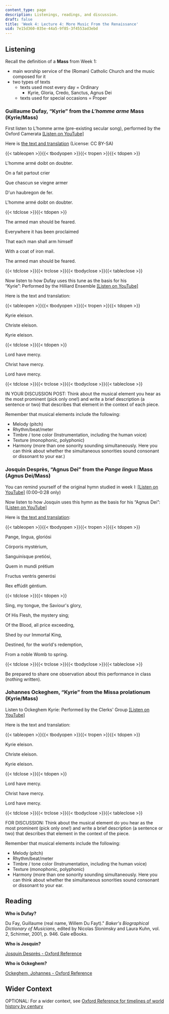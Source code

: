 ```yaml
---
content_type: page
description: Listenings, readings, and discussion.
draft: false
title: 'Week 4: Lecture 4: More Music From the Renaissance'
uid: 7e15d360-035e-44a5-9f85-3f4553ad3ebd
---
```

## Listening

Recall the definition of a **Mass** from Week 1:

- main worship service of the (Roman) Catholic Church and the music composed for it
- two types of texts  
    - texts used most every day = Ordinary
        - Kyrie, Gloria, Credo, Sanctus, Agnus Dei
    - texts used for special occasions = Proper 

### Guillaume Dufay, “Kyrie” from the *L’homme arme* Mass (Kyrie/Mass)

First listen to L’homme arme (pre-existing secular song), performed by the Oxford Camerata [\[Listen on YouTube\]](https://www.youtube.com/watch?v=5QfB_Ut57WI) 

Here is [the text and translation](https://en.wikipedia.org/wiki/L%27homme_arm%C3%A9) (License: CC BY-SA)

{{< tableopen >}}{{< tbodyopen >}}{{< tropen >}}{{< tdopen >}}

L'homme armé doibt on doubter. 

On a fait partout crier 

Que chascun se viegne armer 

D'un haubregon de fer. 

L'homme armé doibt on doubter. 

{{< tdclose >}}{{< tdopen >}}

The armed man should be feared. 

Everywhere it has been proclaimed 

That each man shall arm himself 

With a coat of iron mail. 

The armed man should be feared. 

{{< tdclose >}}{{< trclose >}}{{< tbodyclose >}}{{< tableclose >}}

Now listen to how Dufay uses this tune as the basis for his “Kyrie”: Performed by the Hilliard Ensemble [\[Listen on YouTube\]](https://www.youtube.com/watch?v=CnJse-D_AzM) 

Here is the text and translation:

{{< tableopen >}}{{< tbodyopen >}}{{< tropen >}}{{< tdopen >}}

Kyrie eleison.

Christe eleison.

Kyrie eleison.

{{< tdclose >}}{{< tdopen >}}

Lord have mercy. 

Christ have mercy. 

Lord have mercy. 

{{< tdclose >}}{{< trclose >}}{{< tbodyclose >}}{{< tableclose >}}

IN YOUR DISCUSSION POST: Think about the musical element you hear as the most prominent (pick only one!) and write a brief description (a sentence or two) that describes that element in the context of each piece. 

Remember that musical elements include the following: 

- Melody (pitch)  
- Rhythm/beat/meter  
- Timbre / tone color (Instrumentation, including the human voice) 
- Texture (monophonic, polyphonic) 
- Harmony (more than one sonority sounding simultaneously. Here you can think about whether the simultaneous sonorities sound consonant or dissonant to your ear.) 

### Josquin Desprès, “Agnus Dei” from the *Pange lingua* Mass (Agnus Dei/Mass)

You can remind yourself of the original hymn studied in week I: [\[Listen on YouTube\]](https://www.youtube.com/watch?v=U-AsvDn87fo) (0:00–0:28 only)

Now listen to how Josquin uses this hymn as the basis for his “Agnus Dei”: [\[Listen on YouTube\]](https://www.youtube.com/watch?v=rjj6Mk9yy8A)

Here is [the text and translation](https://en.wikipedia.org/wiki/Pange_lingua_gloriosi_corporis_mysterium):

{{< tableopen >}}{{< tbodyopen >}}{{< tropen >}}{{< tdopen >}}

Pange, lingua, gloriósi 

Córporis mystérium, 

Sanguinísque pretiósi, 

Quem in mundi prétium 

Fructus ventris generósi 

Rex effúdit géntium. 

{{< tdclose >}}{{< tdopen >}}

Sing, my tongue, the Saviour's glory, 

Of His Flesh, the mystery sing; 

Of the Blood, all price exceeding, 

Shed by our Immortal King, 

Destined, for the world's redemption, 

From a noble Womb to spring. 

{{< tdclose >}}{{< trclose >}}{{< tbodyclose >}}{{< tableclose >}}

Be prepared to share one observation about this performance in class (nothing written). 

### Johannes Ockeghem, “Kyrie” from the Missa prolationum (Kyrie/Mass)

Listen to Ockeghem Kyrie: Performed by the Clerks' Group [\[Listen on YouTube\]](https://www.youtube.com/watch?v=9FKs4wlC0NE)

Here is the text and translation:

{{< tableopen >}}{{< tbodyopen >}}{{< tropen >}}{{< tdopen >}}

Kyrie eleison.

Christe eleison.

Kyrie eleison.

{{< tdclose >}}{{< tdopen >}}

Lord have mercy. 

Christ have mercy. 

Lord have mercy. 

{{< tdclose >}}{{< trclose >}}{{< tbodyclose >}}{{< tableclose >}}

FOR DISCUSSION: Think about the musical element do you hear as the most prominent (pick only one!) and write a brief description (a sentence or two) that describes that element in the context of the piece. 

Remember that musical elements include the following: 

- Melody (pitch)  
- Rhythm/beat/meter  
- Timbre / tone color (Instrumentation, including the human voice) 
- Texture (monophonic, polyphonic) 
- Harmony (more than one sonority sounding simultaneously. Here you can think about whether the simultaneous sonorities sound consonant or dissonant to your ear.

## Reading

**Who is Dufay?**

Du Fay, Guillaume (real name, Willem Du Fayt)." *Baker's Biographical Dictionary of Musicians*, edited by Nicolas Slonimsky and Laura Kuhn, vol. 2, Schirmer, 2001, p. 946. Gale eBooks.

**Who is Josquin?**

[Josquin Desprès - Oxford Reference](https://www.oxfordreference.com/display/10.1093/acref/9780199578108.001.0001/acref-9780199578108-e-4831?rskey=AimrhV&result=1)

**Who is Ockeghem?**

[Ockeghem, Johannes - Oxford Reference](https://www.oxfordreference.com/display/10.1093/acref/9780199578108.001.0001/acref-9780199578108-e-6594?rskey=RS9ho0&result=2)

## Wider Context

OPTIONAL: For a wider context, see [Oxford Reference for timelines of world history by century](https://www.oxfordreference.com/browse?type_0=timelines)